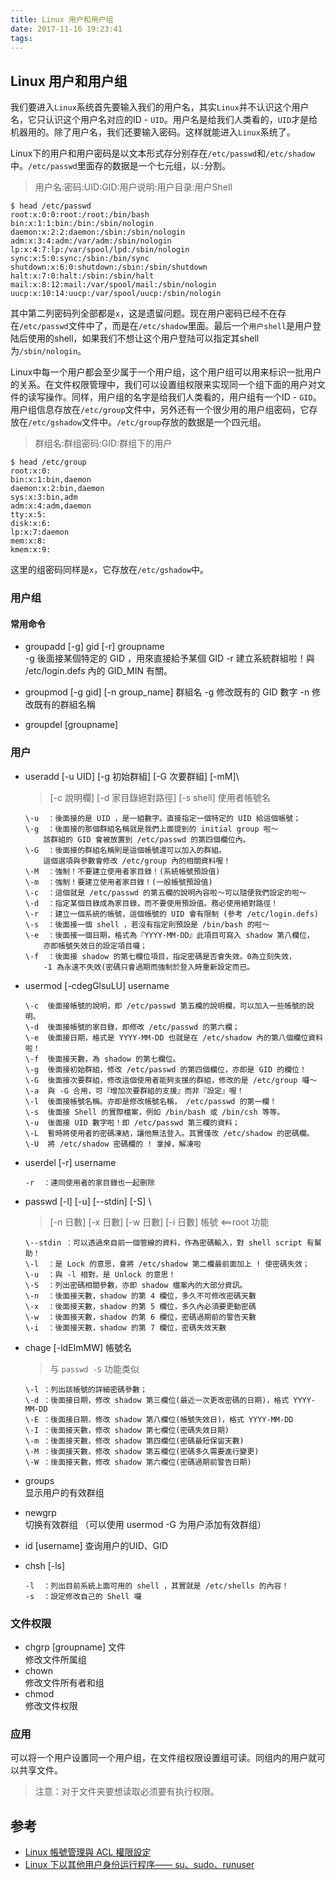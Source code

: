 ```yaml
---
title: Linux 用户和用户组
date: 2017-11-16 19:23:41
tags: 
---
```

## Linux 用户和用户组
我们要进入`Linux`系统首先要输入我们的用户名，其实`Linux`并不认识这个用户名，它只认识这个用户名对应的ID - `UID`。用户名是给我们人类看的，`UID`才是给机器用的。除了用户名，我们还要输入密码。这样就能进入`Linux`系统了。

Linux下的用户和用户密码是以文本形式存分别存在`/etc/passwd`和`/etc/shadow`中。`/etc/passwd`里面存的数据是一个七元组，以`:`分割。
> 用户名:密码:UID:GID:用户说明:用户目录:用户Shell
``` shell
$ head /etc/passwd
root:x:0:0:root:/root:/bin/bash
bin:x:1:1:bin:/bin:/sbin/nologin
daemon:x:2:2:daemon:/sbin:/sbin/nologin
adm:x:3:4:adm:/var/adm:/sbin/nologin
lp:x:4:7:lp:/var/spool/lpd:/sbin/nologin
sync:x:5:0:sync:/sbin:/bin/sync
shutdown:x:6:0:shutdown:/sbin:/sbin/shutdown
halt:x:7:0:halt:/sbin:/sbin/halt
mail:x:8:12:mail:/var/spool/mail:/sbin/nologin
uucp:x:10:14:uucp:/var/spool/uucp:/sbin/nologin
```
其中第二列密码列全部都是`x`，这是遗留问题。现在用户密码已经不在存在`/etc/passwd`文件中了，而是在`/etc/shadow`里面。最后一个`用户shell`是用户登陆后使用的shell，如果我们不想让这个用户登陆可以指定其shell为`/sbin/nologin`。

Linux中每一个用户都会至少属于一个用户组，这个用户组可以用来标识一批用户的关系。在文件权限管理中，我们可以设置组权限来实现同一个组下面的用户对文件的读写操作。同样，用户组的名字是给我们人类看的，用户组有一个ID - `GID`。用户组信息存放在`/etc/group`文件中，另外还有一个很少用的用户组密码，它存放在`/etc/gshadow`文件中。`/etc/group`存放的数据是一个四元组。
> 群组名:群组密码:GID:群组下的用户
```
$ head /etc/group
root:x:0:
bin:x:1:bin,daemon
daemon:x:2:bin,daemon
sys:x:3:bin,adm
adm:x:4:adm,daemon
tty:x:5:
disk:x:6:
lp:x:7:daemon
mem:x:8:
kmem:x:9:
```
这里的组密码同样是`x`，它存放在`/etc/gshadow`中。


### 用户组
#### 常用命令  
- groupadd [-g] gid [-r] groupname    
    \-g  後面接某個特定的 GID ，用來直接給予某個 GID 
    \-r  建立系統群組啦！與 /etc/login.defs 內的 GID_MIN 有關。   

- groupmod [-g gid] [-n group_name] 群組名
    \-g  修改既有的 GID 數字
    \-n  修改既有的群組名稱

- groupdel [groupname]

### 用户

- useradd [-u UID] [-g 初始群組] [-G 次要群組] [-mM]\
    >  [-c 說明欄] [-d 家目錄絕對路徑] [-s shell] 使用者帳號名
    ```
    \-u  ：後面接的是 UID ，是一組數字。直接指定一個特定的 UID 給這個帳號；
    \-g  ：後面接的那個群組名稱就是我們上面提到的 initial group 啦～
        該群組的 GID 會被放置到 /etc/passwd 的第四個欄位內。
    \-G  ：後面接的群組名稱則是這個帳號還可以加入的群組。
        這個選項與參數會修改 /etc/group 內的相關資料喔！
    \-M  ：強制！不要建立使用者家目錄！(系統帳號預設值)
    \-m  ：強制！要建立使用者家目錄！(一般帳號預設值)
    \-c  ：這個就是 /etc/passwd 的第五欄的說明內容啦～可以隨便我們設定的啦～
    \-d  ：指定某個目錄成為家目錄，而不要使用預設值。務必使用絕對路徑！
    \-r  ：建立一個系統的帳號，這個帳號的 UID 會有限制 (參考 /etc/login.defs)
    \-s  ：後面接一個 shell ，若沒有指定則預設是 /bin/bash 的啦～
    \-e  ：後面接一個日期，格式為『YYYY-MM-DD』此項目可寫入 shadow 第八欄位，
        亦即帳號失效日的設定項目囉；
    \-f  ：後面接 shadow 的第七欄位項目，指定密碼是否會失效。0為立刻失效，
        -1 為永遠不失效(密碼只會過期而強制於登入時重新設定而已。
    ```

- usermod [-cdegGlsuLU] username 
    ```      
    \-c  後面接帳號的說明，即 /etc/passwd 第五欄的說明欄，可以加入一些帳號的說明。
    \-d  後面接帳號的家目錄，即修改 /etc/passwd 的第六欄；
    \-e  後面接日期，格式是 YYYY-MM-DD 也就是在 /etc/shadow 內的第八個欄位資料啦！
    \-f  後面接天數，為 shadow 的第七欄位。
    \-g  後面接初始群組，修改 /etc/passwd 的第四個欄位，亦即是 GID 的欄位！
    \-G  後面接次要群組，修改這個使用者能夠支援的群組，修改的是 /etc/group 囉～
    \-a  與 -G 合用，可『增加次要群組的支援』而非『設定』喔！
    \-l  後面接帳號名稱。亦即是修改帳號名稱， /etc/passwd 的第一欄！
    \-s  後面接 Shell 的實際檔案，例如 /bin/bash 或 /bin/csh 等等。
    \-u  後面接 UID 數字啦！即 /etc/passwd 第三欄的資料；
    \-L  暫時將使用者的密碼凍結，讓他無法登入。其實僅改 /etc/shadow 的密碼欄。
    \-U  將 /etc/shadow 密碼欄的 ! 拿掉，解凍啦
    ```

- userdel [-r] username
    ```
    -r  ：連同使用者的家目錄也一起刪除
    ```

- passwd [-l] [-u] [--stdin] [-S] \
    >  [-n 日數] [-x 日數] [-w 日數] [-i 日數] 帳號 <==root 功能
    ```
    \--stdin ：可以透過來自前一個管線的資料，作為密碼輸入，對 shell script 有幫助！
    \-l  ：是 Lock 的意思，會將 /etc/shadow 第二欄最前面加上 ! 使密碼失效；
    \-u  ：與 -l 相對，是 Unlock 的意思！
    \-S  ：列出密碼相關參數，亦即 shadow 檔案內的大部分資訊。
    \-n  ：後面接天數，shadow 的第 4 欄位，多久不可修改密碼天數
    \-x  ：後面接天數，shadow 的第 5 欄位，多久內必須要更動密碼
    \-w  ：後面接天數，shadow 的第 6 欄位，密碼過期前的警告天數
    \-i  ：後面接天數，shadow 的第 7 欄位，密碼失效天數
    ```

- chage [-ldEImMW] 帳號名
    > 与 `passwd -S` 功能类似
    ```
    \-l ：列出該帳號的詳細密碼參數；
    \-d ：後面接日期，修改 shadow 第三欄位(最近一次更改密碼的日期)，格式 YYYY-MM-DD
    \-E ：後面接日期，修改 shadow 第八欄位(帳號失效日)，格式 YYYY-MM-DD
    \-I ：後面接天數，修改 shadow 第七欄位(密碼失效日期)
    \-m ：後面接天數，修改 shadow 第四欄位(密碼最短保留天數)
    \-M ：後面接天數，修改 shadow 第五欄位(密碼多久需要進行變更)
    \-W ：後面接天數，修改 shadow 第六欄位(密碼過期前警告日期)
    ```
- groups     
    显示用户的有效群组

- newgrp    
    切换有效群组 （可以使用 usermod -G 为用户添加有效群组）

- id [username]
    查询用户的UID、GID

- chsh [-ls]
    ```
    -l  ：列出目前系統上面可用的 shell ，其實就是 /etc/shells 的內容！
    -s  ：設定修改自己的 Shell 囉
    ```
### 文件权限

- chgrp [groupname] 文件    
    修改文件所属组
- chown    
    修改文件所有者和组
- chmod    
    修改文件权限

### 应用
可以将一个用户设置同一个用户组，在文件组权限设置组可读。同组内的用户就可以共享文件。
> 注意：对于文件夹要想读取必须要有执行权限。

## 参考
- [Linux 帳號管理與 ACL 權限設定](http://linux.vbird.org/linux_basic/0410accountmanager.php)  
- [Linux 下以其他用户身份运行程序—— su、sudo、runuser](http://www.cnblogs.com/bodhitree/p/6018369.html) 

